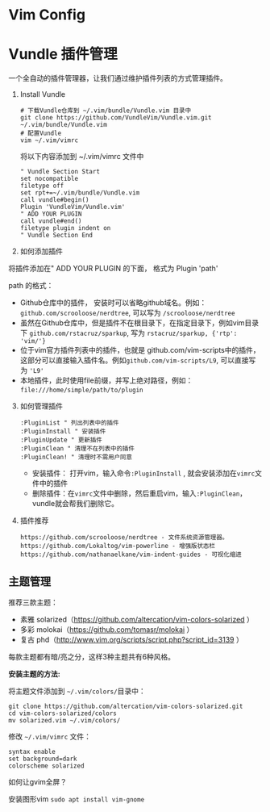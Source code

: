 # Vim Config



# Vundle 插件管理

一个全自动的插件管理器，让我们通过维护插件列表的方式管理插件。

1. Install Vundle

   ```shell
   # 下载Vundle仓库到 ~/.vim/bundle/Vundle.vim 目录中
   git clone https://github.com/VundleVim/Vundle.vim.git ~/.vim/bundle/Vundle.vim
   # 配置Vundle
   vim ~/.vim/vimrc
   ```

   将以下内容添加到 ~/.vim/vimrc 文件中

   ```vim
   " Vundle Section Start
   set nocompatible
   filetype off
   set rpt+=~/.vim/bundle/Vundle.vim
   call vundle#begin()
   Plugin 'VundleVim/Vundle.vim'
   " ADD YOUR PLUGIN
   call vundle#end() 
   filetype plugin indent on
   " Vundle Section End
   ```

2.  如何添加插件

   将插件添加在" ADD YOUR PLUGIN 的下面， 格式为 Plugin 'path'

   path 的格式：

   - Github仓库中的插件， 安装时可以省略github域名。例如： `github.com/scrooloose/nerdtree`, 可以写为 `/scrooloose/nerdtree`
   - 虽然在Github仓库中，但是插件不在根目录下，在指定目录下，例如vim目录下 `github.com/rstacruz/sparkup`, 写为 `rstacruz/sparkup, {'rtp': 'vim/'}` 
   - 位于vim官方插件列表中的插件，也就是 github.com/vim-scripts中的插件，这部分可以直接输入插件名。例如`github.com/vim-scripts/L9`, 可以直接写为 `'L9'`
   - 本地插件，此时使用file前缀，并写上绝对路径，例如：`file:///home/simple/path/to/plugin`

3. 如何管理插件

   ```shell
   :PluginList " 列出列表中的插件
   :PluginInstall " 安装插件
   :PluginUpdate " 更新插件
   :PluginClean " 清理不在列表中的插件
   :PluginClean! " 清理时不需用户同意
   ```

   - 安装插件： 打开vim，输入命令`:PluginInstall` , 就会安装添加在`vimrc`文件中的插件
   - 删除插件：在`vimrc`文件中删除，然后重启vim，输入`:PluginClean`，vundle就会帮我们删除它。

4. 插件推荐

   ```
   https://github.com/scrooloose/nerdtree - 文件系统资源管理器。 
   https://github.com/Lokaltog/vim-powerline - 增强版状态栏
   https://github.com/nathanaelkane/vim-indent-guides - 可视化缩进
   ```


## 主题管理

推荐三款主题：

- 素雅 solarized（<https://github.com/altercation/vim-colors-solarized> ）
- 多彩 molokai（<https://github.com/tomasr/molokai> ）
- 复古 phd（<http://www.vim.org/scripts/script.php?script_id=3139> ）

 每款主题都有暗/亮之分，这样3种主题共有6种风格。

**安装主题的方法:**

将主题文件添加到 `~/.vim/colors/`目录中：

```shell
git clone https://github.com/altercation/vim-colors-solarized.git
cd vim-colors-solarized/colors
mv solarized.vim ~/.vim/colors/
```

修改 `~/.vim/vimrc` 文件：

```
syntax enable
set background=dark
colorscheme solarized
```



如何让gvim全屏？

安装图形vim `sudo apt install vim-gnome`